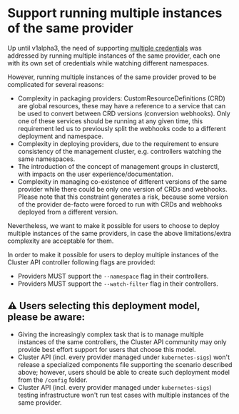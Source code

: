 # Support running multiple instances of the same provider

Up until v1alpha3, the need of supporting [multiple credentials](../../reference/glossary.md#multi-tenancy) was addressed by running multiple
instances of the same provider, each one with its own set of credentials while watching different namespaces.

However, running multiple instances of the same provider proved to be complicated for several reasons:

- Complexity in packaging providers: CustomResourceDefinitions (CRD) are global resources, these may have a reference
  to a service that can be used to convert between CRD versions (conversion webhooks). Only one of these services should
  be running at any given time, this requirement led us to previously split the webhooks code to a different deployment
  and namespace.
- Complexity in deploying providers, due to the requirement to ensure consistency of the management cluster, e.g.
  controllers watching the same namespaces.
- The introduction of the concept of management groups in clusterctl, with impacts on the user experience/documentation.
- Complexity in managing co-existence of different versions of the same provider while there could be only
  one version of CRDs and webhooks. Please note that this constraint generates a risk, because some version of the provider
  de-facto were forced to run with CRDs and webhooks deployed from a different version.

Nevertheless, we want to make it possible for users to choose to deploy multiple instances of the same providers,
in case the above limitations/extra complexity are acceptable for them.

In order to make it possible for users to deploy multiple instances of the Cluster API controller following
flags are provided:

- Providers MUST support the `--namespace` flag in their controllers.
- Providers MUST support the `--watch-filter` flag in their controllers.

<aside class="note warning">

<h1>⚠️ Users selecting this deployment model, please be aware:</h1>

- Giving the increasingly complex task that is to manage multiple instances of the same controllers,
  the Cluster API community may only provide best effort support for users that choose this model.
- Cluster API (incl. every provider managed under `kubernetes-sigs`) won't release a specialized components file
  supporting the scenario described above; however, users should be able to create such deployment model from
  the `/config` folder.
- Cluster API (incl. every provider managed under `kubernetes-sigs`) testing infrastructure won't run test cases
  with multiple instances of the same provider.

</aside>
